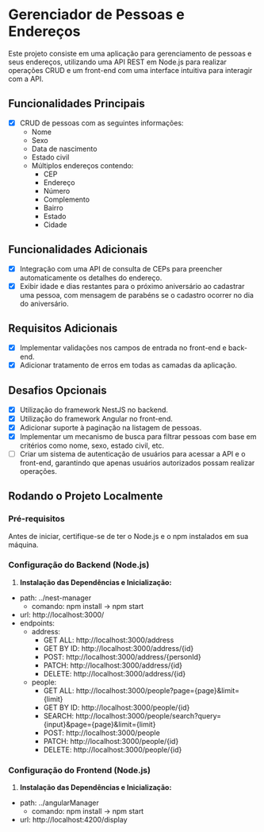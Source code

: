 # Gerenciador de Pessoas e Endereços

Este projeto consiste em uma aplicação para gerenciamento de pessoas e seus endereços, utilizando uma API REST em Node.js para realizar operações CRUD e um front-end com uma interface intuitiva para interagir com a API.

## Funcionalidades Principais

- [X] CRUD de pessoas com as seguintes informações:
  - Nome
  - Sexo
  - Data de nascimento
  - Estado civil
  - Múltiplos endereços contendo:
    - CEP
    - Endereço
    - Número
    - Complemento
    - Bairro
    - Estado
    - Cidade

## Funcionalidades Adicionais

- [X] Integração com uma API de consulta de CEPs para preencher automaticamente os detalhes do endereço.
- [X] Exibir idade e dias restantes para o próximo aniversário ao cadastrar uma pessoa, com mensagem de parabéns se o cadastro ocorrer no dia do aniversário.

## Requisitos Adicionais

- [X] Implementar validações nos campos de entrada no front-end e back-end.
- [X] Adicionar tratamento de erros em todas as camadas da aplicação.

## Desafios Opcionais

- [X] Utilização do framework NestJS no backend.
- [X] Utilização do framework Angular no front-end.
- [X] Adicionar suporte à paginação na listagem de pessoas.
- [X] Implementar um mecanismo de busca para filtrar pessoas com base em critérios como nome, sexo, estado civil, etc.
- [ ] Criar um sistema de autenticação de usuários para acessar a API e o front-end, garantindo que apenas usuários autorizados possam realizar operações.

## Rodando o Projeto Localmente

### Pré-requisitos

Antes de iniciar, certifique-se de ter o Node.js e o npm instalados em sua máquina.

### Configuração do Backend (Node.js)

1. **Instalação das Dependências e Inicialização:**
  - path: ../nest-manager
    - comando: npm install -> npm start
  - url: http://localhost:3000/
  - endpoints: 
    - address:
      - GET ALL: http://localhost:3000/address
      - GET BY ID: http://localhost:3000/address/{id}
      - POST: http://localhost:3000/address/{personId}
      - PATCH: http://localhost:3000/address/{id}
      - DELETE: http://localhost:3000/address/{id}
    - people:
        - GET ALL: http://localhost:3000/people?page={page}&limit={limit}
        - GET BY ID: http://localhost:3000/people/{id}
        - SEARCH: http://localhost:3000/people/search?query={input}&page={page}&limit={limit}
        - POST: http://localhost:3000/people
        - PATCH: http://localhost:3000/people/{id}
        - DELETE: http://localhost:3000/people/{id}

  ### Configuração do Frontend (Node.js)

1. **Instalação das Dependências e Inicialização:**
  - path: ../angularManager
    - comando: npm install -> npm start
  - url: http://localhost:4200/display


